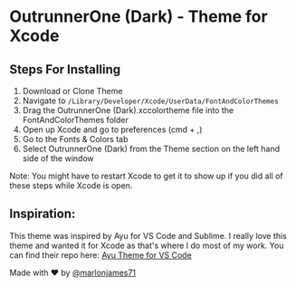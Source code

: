 # OutrunnerOne (Dark) - Theme for Xcode

## Steps For Installing

1. Download or Clone Theme 
2. Navigate to `/Library/Developer/Xcode/UserData/FontAndColorThemes`
3. Drag the OutrunnerOne (Dark).xccolortheme file into the FontAndColorThemes folder
4. Open up Xcode and go to preferences (cmd + ,)
5. Go to the Fonts & Colors tab
6. Select OutrunnerOne (Dark) from the Theme section on the left hand side of the window

Note: You might have to restart Xcode to get it to show up if you did all of these steps while Xcode is open.

## Inspiration:

This theme was inspired by Ayu for VS Code and Sublime. I really love this theme and wanted it for Xcode as that's where I do most of my work. You can find their repo here: [Ayu Theme for VS Code](https://github.com/dempfi/ayu)



Made with ❤️ by [@marlonjames71](https://github.com/marlonjames71)

